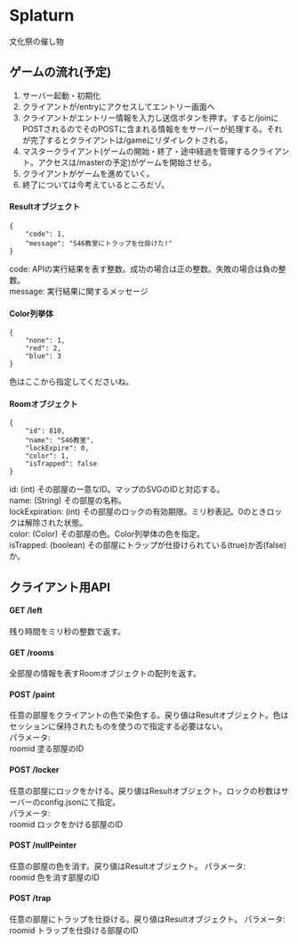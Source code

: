 # Splaturn
文化祭の催し物

## ゲームの流れ(予定)
1. サーバー起動・初期化
2. クライアントが/entryにアクセスしてエントリー画面へ
3. クライアントがエントリー情報を入力し送信ボタンを押す。すると/joinにPOSTされるのでそのPOSTに含まれる情報ををサーバーが処理する。それが完了するとクライアントは/gameにリダイレクトされる。
4. マスタークライアント(ゲームの開始・終了・途中経過を管理するクライアント。アクセスは/masterの予定)がゲームを開始させる。
5. クライアントがゲームを進めていく。
6. 終了については今考えているところだゾ。

#### Resultオブジェクト
    {
        "code": 1,
        "message": "S46教室にトラップを仕掛けた!"
    }
code: APIの実行結果を表す整数。成功の場合は正の整数。失敗の場合は負の整数。  
message: 実行結果に関するメッセージ

#### Color列挙体
    {
        "none": 1,
	    "red": 2,
	    "blue": 3
    }
色はここから指定してくださいね。

#### Roomオブジェクト
    {  
        "id": 810,
        "name": "S46教室",
        "lockExpire": 0,
        "color": 1,
        "isTrapped": false
    }
id: (int) その部屋の一意なID。マップのSVGのIDと対応する。  
name: (String) その部屋の名称。  
lockExpiration: (int) その部屋のロックの有効期限。ミリ秒表記。0のときロックは解除された状態。  
color: (Color) その部屋の色。Color列挙体の色を指定。  
isTrapped: (boolean) その部屋にトラップが仕掛けられている(true)か否(false)か。  

## クライアント用API

#### GET /left
残り時間をミリ秒の整数で返す。

#### GET /rooms
全部屋の情報を表すRoomオブジェクトの配列を返す。  

#### POST /paint
任意の部屋をクライアントの色で染色する。戻り値はResultオブジェクト。色はセッションに保持されたものを使うので指定する必要はない。  
パラメータ:  
roomid 塗る部屋のID

#### POST /locker
任意の部屋にロックをかける。戻り値はResultオブジェクト。ロックの秒数はサーバーのconfig.jsonにて指定。  
パラメータ:  
roomid ロックをかける部屋のID

#### POST /nullPeinter
任意の部屋の色を消す。戻り値はResultオブジェクト。
パラメータ:  
roomid 色を消す部屋のID

#### POST /trap
任意の部屋にトラップを仕掛ける。戻り値はResultオブジェクト。
パラメータ:  
roomid トラップを仕掛ける部屋のID